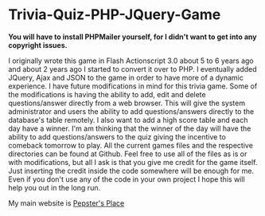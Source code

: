 # Trivia-Quiz-PHP-JQuery-Game 

<b>You will have to install PHPMailer yourself, for I didn't want to get into any copyright issues. </b>

I originally wrote this game in Flash Actionscript 3.0 about 5 to 6 years ago and about 2 years ago I started to convert it over to PHP. I eventually added JQuery, Ajax and JSON to the game in order to have more of a dynamic experience. I have future modifications in mind for this trivia game. Some of the modifications is having the ability to add, edit and delete questions/answer directly from a web browser. This will give the system administrator and users the ability to add questions/answers directly to the database's table remotely. I also want to add a high score table and each day have a winner. I'm am thinking that the winner of the day will have the ability to add questions/answers to the quiz giving the incentive to comeback tomorrow to play.
All the current games files and the respective directories can be found at Github. Feel free to use all of the files as is or with modifications, but all I ask is that you give me credit for the game itself. Just inserting the credit inside the code somewhere will be enough for me. Even if you don't use any of the code in your own project I hope this will help you out in the long run.

My main website is <a href="https://www.pepster.com">Pepster's Place</a>

